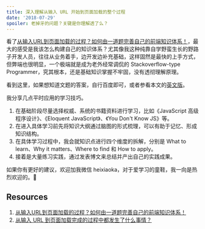```yaml
---
title: 深入理解从输入 URL 开始到页面加载的整个过程
date: '2018-07-29'
spoiler: 老掉牙的问题？关键是你理解透了么？
---
```


看了[从输入URL到页面加载的过程？如何由一道题完善自己的前端知识体系！](https://zhuanlan.zhihu.com/p/34453198?group_id=957277540147056640)，最大的感受是我该怎么构建自己的知识体系？尤其像我这种纯靠自学野蛮生长的野路子开发人员，往往从业务着手，边开发边补充基础，这样固然是最快的上手方式，但弊端也很明显，一个极端就是成为老外经常调侃的 Stackoverflow-type Programmer，究其根本，还是基础知识掌握不牢固，没有透彻理解原理。

看到这里，如果想知道文题的答案，自行百度即可，或者参看本文的[英文版](/what-happens-when)。

我分享几点平时应用的学习技巧。

1. 在基础阶段尽量选择权威、系统的书籍资料进行学习，比如《JavaScript 高级程序设计》、《Eloquent JavaScript》、《You Don't Know JS》等。
2. 在进入具体学习前先将知识大纲通过脑图的形式梳理，可以有助于记忆、形成知识结构。
3. 在具体学习过程中，我会就知识点进行四个维度的拆解，分别是 What to learn、Why it matters、Where to find 和 How to apply。
4. 接着是大量练习实践，通过发表博文来总结并产出自己的实践成果。

如果你有更好的建议，欢迎加我微信 heixiaoka，对于爱学习的童鞋，我一向是热烈欢迎的。🤩

## Resources
1. [从输入URL到页面加载的过程？如何由一道题完善自己的前端知识体系！](https://zhuanlan.zhihu.com/p/34453198?group_id=957277540147056640)
2. [从输入 URL 到页面加载完成的过程中都发生了什么事情？](http://fex.baidu.com/blog/2014/05/what-happen/)

